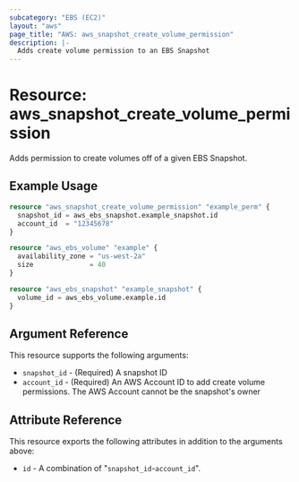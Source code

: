 ```yaml
---
subcategory: "EBS (EC2)"
layout: "aws"
page_title: "AWS: aws_snapshot_create_volume_permission"
description: |-
  Adds create volume permission to an EBS Snapshot
---
```


# Resource: aws_snapshot_create_volume_permission

Adds permission to create volumes off of a given EBS Snapshot.

## Example Usage

```terraform
resource "aws_snapshot_create_volume_permission" "example_perm" {
  snapshot_id = aws_ebs_snapshot.example_snapshot.id
  account_id  = "12345678"
}

resource "aws_ebs_volume" "example" {
  availability_zone = "us-west-2a"
  size              = 40
}

resource "aws_ebs_snapshot" "example_snapshot" {
  volume_id = aws_ebs_volume.example.id
}
```

## Argument Reference

This resource supports the following arguments:

* `snapshot_id` - (Required) A snapshot ID
* `account_id` - (Required) An AWS Account ID to add create volume permissions. The AWS Account cannot be the snapshot's owner

## Attribute Reference

This resource exports the following attributes in addition to the arguments above:

* `id` - A combination of "`snapshot_id`-`account_id`".
